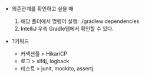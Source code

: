 - 의존관계를 확인하고 싶을 때
    1) 해당 폴더에서 명령어 실행: ./gradlew dependencies
    2) IntelliJ 우측 Gradle탭에서 확인할 수 있다.

- ?키워드
    - 커넥션풀 > HikariCP
    - 로그 > slf4j, logback
    - 테스트 > junit, mockito, assertj